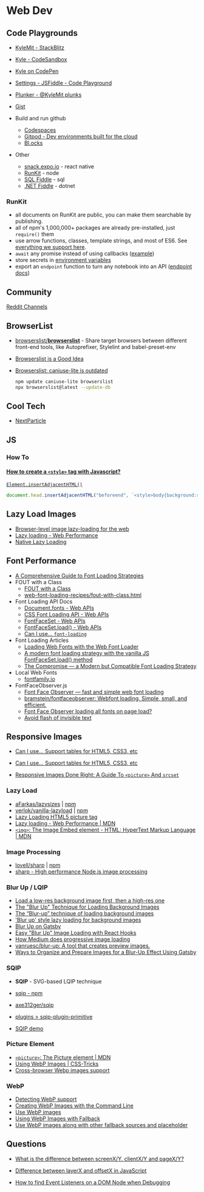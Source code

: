# Web Dev

## Code Playgrounds

* [KyleMit - StackBlitz](https://stackblitz.com/@KyleMit)
* [Kyle - CodeSandbox](https://codesandbox.io/u/KyleMit)
* [Kyle on CodePen](https://codepen.io/KyleMit)
* [Settings - JSFiddle - Code Playground](https://jsfiddle.net/user/KyleMit/fiddles/)
* [Plunker - @KyleMit plunks](https://plnkr.co/users/KyleMit/plunks)
* [Gist](https://gist.github.com/KyleMit)
* Build and run github
  * [Codespaces](https://github.com/features/codespaces)
  * [Gitpod - Dev environments built for the cloud](https://www.gitpod.io/)
  * [Bl.ocks](https://bl.ocks.org/)

* Other
  * [snack.expo.io](https://snack.expo.io/) - react native
  * [RunKit](https://runkit.com/home) - node
  * [SQL Fiddle](http://sqlfiddle.com/) - sql
  * [.NET Fiddle](https://dotnetfiddle.net/) - dotnet

### RunKit

* all documents on RunKit are public, you can make them searchable by publishing.
* all of npm's 1,000,000+ packages are already pre-installed, just `require()` them
* use arrow functions, classes, template strings, and most of ES6. See [everything we support here](https://runkit.com/runkit/es6-and-es7-support).
* `await` any promise instead of using callbacks ([example](https://runkit.com/docs/await))
* store secrets in [environment variables](https://runkit.com/settings/environment#environment)
* export an `endpoint` function to turn any notebook into an API ([endpoint docs](https://runkit.com/docs/endpoint))

## Community

[Reddit Channels](https://www.reddit.com/user/kylemit/m/webdev/)

## BrowserList

* [browserslist/**browserslist**](https://github.com/browserslist/browserslist) - Share target browsers between different front-end tools, like Autoprefixer, Stylelint and babel-preset-env
* [Browserslist is a Good Idea](https://css-tricks.com/browserlist-good-idea/)

* [Browserslist: caniuse-lite is outdated](https://stackoverflow.com/q/55271798/1366033)

  ```bash
  npm update caniuse-lite browserslist
  npx browserslist@latest --update-db
  ```


## Cool Tech

* [NextParticle](https://nextparticle.nextco.de/)


## JS

### How To

#### [How to create a `<style>` tag with Javascript?](https://stackoverflow.com/a/28662118/1366033)

[`Element.insertAdjacentHTML()`](https://developer.mozilla.org/en-US/docs/Web/API/Element/insertAdjacentHTML)

```js
document.head.insertAdjacentHTML("beforeend", `<style>body{background:red}</style>`)
```

## Lazy Load Images

* [Browser-level image lazy-loading for the web](https://web.dev/browser-level-image-lazy-loading/)
* [Lazy loading - Web Performance](https://developer.mozilla.org/en-US/docs/Web/Performance/Lazy_loading)
* [Native Lazy Loading](https://css-tricks.com/native-lazy-loading/)

## Font Performance


* [A Comprehensive Guide to Font Loading Strategies](https://www.zachleat.com/web/comprehensive-webfonts/)
* FOUT with a Class
  * [FOUT with a Class](https://www.zachleat.com/web-fonts/demos/fout-with-class.html)
  * [web-font-loading-recipes/fout-with-class.html](https://github.com/zachleatweb-font-loading-recipes/blob/master/fout-with-class.html)
* Font Loading API Docs
  * [Document.fonts - Web APIs](https://developer.mozilla.org/en-US/docs/Web/API/Document/fonts)
  * [CSS Font Loading API - Web APIs](https://wiki.developer.mozilla.org/en-US/docs/Web/API/CSS_Font_Loading_API#Browser_compatibility)
  * [FontFaceSet - Web APIs](https://wiki.developer.mozilla.org/en-US/docs/Web/API/FontFaceSet)
  * [FontFaceSet.load() - Web APIs](https://developer.mozilla.org/en-US/docs/Web/API/FontFaceSet/load)
  * [Can I use... `font-loading`](https://caniuse.com/font-loading)
* Font Loading Articles
  * [Loading Web Fonts with the Web Font Loader](https://css-tricks.com/loading-web-fonts-with-the-web-font-loader/)
  * [A modern font loading strategy with the vanilla JS FontFaceSet.load() method](https://gomakethings.com/a-modern-font-loading-strategy-with-the-vanilla-js-fontfaceset.load-method/)
  * [The Compromise — a Modern but Compatible Font Loading Strategy](https://www.zachleat.com/web/the-compromise/)
* Local Web Fonts
  * [fontfamily.io](http://fontfamily.io/helvetica,arial)
* FontFaceObserver.js
  * [Font Face Observer — fast and simple web font loading](https://fontfaceobserver.com/)
  * [bramstein/fontfaceobserver: Webfont loading. Simple, small, and efficient.](https://github.com/bramstein/fontfaceobserver)
  * [Font Face Observer loading all fonts on page load?](https://stackoverflow.com/q/57046518/1366033)
  * [Avoid flash of invisible text](https://web.dev/codelab-avoid-invisible-text/)


## Responsive Images

* [Can I use... Support tables for HTML5, CSS3, etc](https://caniuse.com/webp)
* [Can I use... Support tables for HTML5, CSS3, etc](https://caniuse.com/loading-lazy-attr)

* [Responsive Images Done Right: A Guide To `<picture>` And `srcset`](https://www.smashingmagazine.com/2014/05/responsive-images-done-right-guide-picture-srcset/)

### Lazy Load

* [aFarkas/lazysizes](https://github.com/aFarkas/lazysizes) | [npm](https://www.npmjs.com/package/lazysizes)
* [verlok/vanilla-lazyload](https://github.com/verlok/vanilla-lazyload) | [npm](https://www.npmjs.com/package/vanilla-lazyload)
* [Lazy Loading HTML5 picture tag](https://stackoverflow.com/q/24025464/1366033)
* [Lazy loading - Web Performance | MDN](https://developer.mozilla.org/en-US/docs/Web/Performance/Lazy_loading)
* [`<img>`: The Image Embed element - HTML: HyperText Markup Language | MDN](https://developer.mozilla.org/en-US/docs/Web/HTML/Element/img#attr-loading)

### Image Processing

* [lovell/sharp](https://github.com/lovell/sharp) | [npm](https://www.npmjs.com/package/sharp)
* [sharp - High performance Node.js image processing](https://sharp.pixelplumbing.com/)

### Blur Up / LQIP

* [Load a low-res background image first, then a high-res one](https://stackoverflow.com/a/51511503/1366033)
* [The "Blur Up" Technique for Loading Background Images](https://css-tricks.com/the-blur-up-technique-for-loading-background-images/)
* [The “Blur-up” technique of loading background images](https://novelist.xyz/tech/progressive-background-image-loading/)
* ['Blur up' style lazy loading for background images](https://quillstudios.com.au/bloglist/2017/simple-lazy-loading-solution-for-fullscreen-backgrounds)
* [Blur Up on Gatsby](https://using-gatsby-image.gatsbyjs.org/blur-up/)
* [Easy "Blur Up" Image Loading with React Hooks](https://dev.to/benhoneywill/easy-blur-up-image-loading-with-react-hooks-513c)
* [How Medium does progressive image loading](https://jmperezperez.com/medium-image-progressive-loading-placeholder/)
* [vanruesc/blur-up: A tool that creates preview images.](https://github.com/vanruesc/blur-up)
* [Ways to Organize and Prepare Images for a Blur-Up Effect Using Gatsby](https://css-tricks.com/ways-to-organize-and-prepare-images-for-a-blur-up-effect-using-gatsby/)


### SQIP

* **SQIP** - SVG-based LQIP technique

* [sqip - npm](https://www.npmjs.com/package/sqip/v/1.0.0-alpha.32)
* [axe312ger/sqip](https://github.com/axe312ger/sqip#Node)
* [plugins > sqip-plugin-primitive](https://github.com/axe312ger/sqip/tree/master/packages/sqip-plugin-primitive#readme)
* [SQIP demo](https://axe312ger.github.io/sqip/)

### Picture Element

* [`<picture>`: The Picture element | MDN](https://developer.mozilla.org/en-US/docs/Web/HTML/Element/picture)
* [Using WebP Images | CSS-Tricks](https://css-tricks.com/using-webp-images/)
* [Cross-browser Webp images support](https://stackoverflow.com/q/53206746/1366033)


### WebP

* [Detecting WebP support](https://stackoverflow.com/a/27232658/1366033)
* [Creating WebP Images with the Command Line](https://web.dev/codelab-serve-images-webp/)
* [Use WebP images](https://web.dev/serve-images-webp/)
* [Using WebP Images with Fallback](https://usefulangle.com/post/114/webp-image-in-html-with-fallback)
* [Use WebP images along with other fallback sources and placeholder](https://medium.com/@tirthbodawala/use-webp-n-4cf7bda8348c)


## Questions


* [What is the difference between screenX/Y, clientX/Y and pageX/Y?](https://stackoverflow.com/q/6073505/1366033)

* [Difference between layerX and offsetX in JavaScript](https://stackoverflow.com/q/23217333/1366033)

* [How to find Event Listeners on a DOM Node when Debugging](https://www.stanleyulili.com/javascript/how-to-find-event-listeners-on-a-dom-node-when-debugging/)

